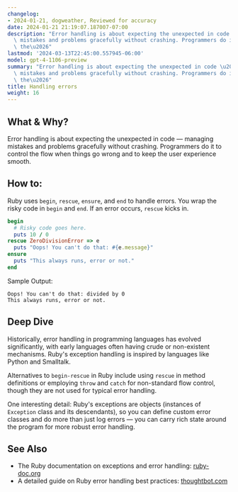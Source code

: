 ```yaml
---
changelog:
- 2024-01-21, dogweather, Reviewed for accuracy
date: 2024-01-21 21:19:07.187007-07:00
description: "Error handling is about expecting the unexpected in code \u2014 managing\
  \ mistakes and problems gracefully without crashing. Programmers do it to control\
  \ the\u2026"
lastmod: '2024-03-13T22:45:00.557945-06:00'
model: gpt-4-1106-preview
summary: "Error handling is about expecting the unexpected in code \u2014 managing\
  \ mistakes and problems gracefully without crashing. Programmers do it to control\
  \ the\u2026"
title: Handling errors
weight: 16
---
```


## What & Why?

Error handling is about expecting the unexpected in code — managing mistakes and problems gracefully without crashing. Programmers do it to control the flow when things go wrong and to keep the user experience smooth.

## How to:

Ruby uses `begin`, `rescue`, `ensure`, and `end` to handle errors. You wrap the risky code in `begin` and `end`. If an error occurs, `rescue` kicks in.

```Ruby
begin
  # Risky code goes here.
  puts 10 / 0
rescue ZeroDivisionError => e
  puts "Oops! You can't do that: #{e.message}"
ensure
  puts "This always runs, error or not."
end
```

Sample Output:
```
Oops! You can't do that: divided by 0
This always runs, error or not.
```

## Deep Dive

Historically, error handling in programming languages has evolved significantly, with early languages often having crude or non-existent mechanisms. Ruby's exception handling is inspired by languages like Python and Smalltalk.

Alternatives to `begin-rescue` in Ruby include using `rescue` in method definitions or employing `throw` and `catch` for non-standard flow control, though they are not used for typical error handling.

One interesting detail: Ruby's exceptions are objects (instances of `Exception` class and its descendants), so you can define custom error classes and do more than just log errors — you can carry rich state around the program for more robust error handling.

## See Also

- The Ruby documentation on exceptions and error handling: [ruby-doc.org](https://ruby-doc.org/core-3.1.0/doc/syntax/exceptions_rdoc.html)
- A detailed guide on Ruby error handling best practices: [thoughtbot.com](https://thoughtbot.com/blog/rescue-standarderror-not-exception)
